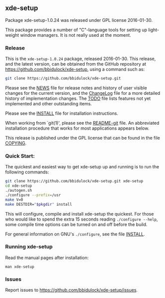 
## xde-setup

Package xde-setup-1.0.24 was released under GPL license 2016-01-30.

This package provides a number of "C"-language tools for setting up
light-weight window managers.  It is not really used at the moment.


### Release

This is the `xde-setup-1.0.24` package, released 2016-01-30.  This release,
and the latest version, can be obtained from the GitHub repository at
https://github.com/bbidulock/xde-setup, using a command such as:

```bash
git clone https://github.com/bbidulock/xde-setup.git
```

Please see the [NEWS](NEWS) file for release notes and history of user visible
changes for the current version, and the [ChangeLog](ChangeLog) file for a more
detailed history of implementation changes.  The [TODO](TODO) file lists
features not yet implemented and other outstanding items.

Please see the [INSTALL](INSTALL) file for installation instructions.

When working from `git(1)', please see the [README-git](README-git) file.  An
abbreviated installation procedure that works for most applications
appears below.

This release is published under the GPL license that can be found in
the file [COPYING](COPYING).

### Quick Start:

The quickest and easiest way to get xde-setup up and running is to run
the following commands:

```bash
git clone https://github.com/bbidulock/xde-setup.git xde-setup
cd xde-setup
./autogen.sh
./configure --prefix=/usr
make V=0
make DESTDIR="$pkgdir" install
```

This will configure, compile and install xde-setup the quickest.  For
those who would like to spend the extra 15 seconds reading `./configure
--help`, some compile time options can be turned on and off before the
build.

For general information on GNU's `./configure`, see the file [INSTALL](INSTALL).

### Running xde-setup

Read the manual pages after installation:

    man xde-setup

### Issues

Report issues to https://github.com/bbidulock/xde-setup/issues.

